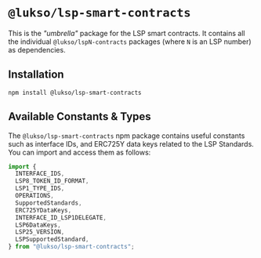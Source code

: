 # `@lukso/lsp-smart-contracts`

This is the _"umbrella"_ package for the LSP smart contracts. It contains all the individual `@lukso/lspN-contracts` packages (where `N` is an LSP number) as dependencies.

## Installation

```console
npm install @lukso/lsp-smart-contracts
```

## Available Constants & Types

The `@lukso/lsp-smart-contracts` npm package contains useful constants such as interface IDs, and ERC725Y data keys related to the LSP Standards. You can import and access them as follows:

```js
import {
  INTERFACE_IDS,
  LSP8_TOKEN_ID_FORMAT,
  LSP1_TYPE_IDS,
  OPERATIONS,
  SupportedStandards,
  ERC725YDataKeys,
  INTERFACE_ID_LSP1DELEGATE,
  LSP6DataKeys,
  LSP25_VERSION,
  LSPSupportedStandard,
} from "@lukso/lsp-smart-contracts";
```
